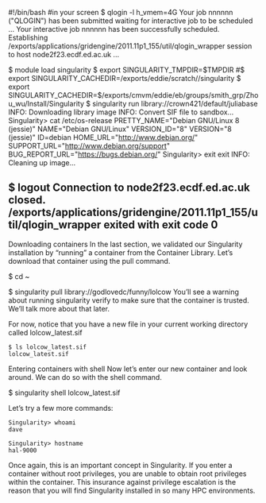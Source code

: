 #!/bin/bash
#in your screen
$ qlogin -l h_vmem=4G
Your job nnnnnn ("QLOGIN") has been submitted
waiting for interactive job to be scheduled ...
Your interactive job nnnnnn has been successfully scheduled.
Establishing /exports/applications/gridengine/2011.11p1_155/util/qlogin_wrapper session to host node2f23.ecdf.ed.ac.uk ...

$ module load singularity
$ export SINGULARITY_TMPDIR=$TMPDIR
#$ export SINGULARITY_CACHEDIR=/exports/eddie/scratch/<USER>/singularity
$ export SINGULARITY_CACHEDIR=$/exports/cmvm/eddie/eb/groups/smith_grp/Zhou_wu/Install/Singularity
$ singularity run library://crown421/default/juliabase
INFO:    Downloading library image
INFO:    Convert SIF file to sandbox...
Singularity> cat /etc/os-release 
PRETTY_NAME="Debian GNU/Linux 8 (jessie)"
NAME="Debian GNU/Linux"
VERSION_ID="8"
VERSION="8 (jessie)"
ID=debian
HOME_URL="http://www.debian.org/"
SUPPORT_URL="http://www.debian.org/support"
BUG_REPORT_URL="https://bugs.debian.org/"
Singularity> exit
exit
INFO:    Cleaning up image...

$ logout
Connection to node2f23.ecdf.ed.ac.uk closed.
/exports/applications/gridengine/2011.11p1_155/util/qlogin_wrapper exited with exit code 0
-------------------------------
Downloading containers
In the last section, we validated our Singularity installation by “running” a container from the Container Library. Let’s download that container using the pull command.

$ cd ~

$ singularity pull library://godlovedc/funny/lolcow
You’ll see a warning about running singularity verify to make sure that the container is trusted. We’ll talk more about that later.

For now, notice that you have a new file in your current working directory called lolcow_latest.sif

```
$ ls lolcow_latest.sif
lolcow_latest.sif
```

Entering containers with shell
Now let’s enter our new container and look around. We can do so with the shell command.

$ singularity shell lolcow_latest.sif

Let’s try a few more commands:
```
Singularity> whoami
dave

Singularity> hostname
hal-9000
```


Once again, this is an important concept in Singularity. If you enter a container without root privileges, you are unable to obtain root privileges within the container. This insurance against privilege escalation is the reason that you will find Singularity installed in so many HPC environments.

